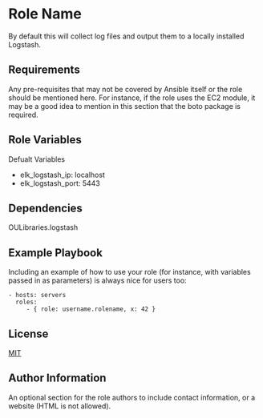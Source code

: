 Role Name
=========

By default this will collect log files and output them to a locally installed Logstash. 

Requirements
------------

Any pre-requisites that may not be covered by Ansible itself or the role should be mentioned here. For instance, if the role uses the EC2 module, it may be a good idea to mention in this section that the boto package is required.

Role Variables
--------------
Defualt Variables
* elk_logstash_ip: localhost
* elk_logstash_port: 5443


Dependencies
------------

OULibraries.logstash

Example Playbook
----------------

Including an example of how to use your role (for instance, with variables passed in as parameters) is always nice for users too:

    - hosts: servers
      roles:
         - { role: username.rolename, x: 42 }

License
-------

[MIT](https://github.com/OULibraries/ansible-role-elk/blob/master/LICENSE)

Author Information
------------------

An optional section for the role authors to include contact information, or a website (HTML is not allowed).
